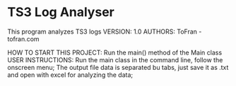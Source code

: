 # TS3 Log Analyser 

This program analyzes TS3 logs
VERSION: 1.0
AUTHORS: ToFran - tofran.com

HOW TO START THIS PROJECT: Run the main() method of the Main class
USER INSTRUCTIONS:
	Run the main class in the command line, follow the onscreen menu;
    The output file data is separated bu tabs, just save it as .txt and open with excel for analyzing the data;